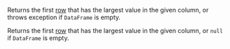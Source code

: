 <?xml version='1.0' encoding='UTF-8'?><topic xsi:noNamespaceSchemaLocation="https://resources.jetbrains.com/stardust/topic.v2.xsd" meta-keywords="" xmlns:xsi="http://www.w3.org/2001/XMLSchema-instance" id="maxBy" title="maxBy.md" _md-based="true"> <p _o="27" _o-sc="2,0" _o-l="2" _o-e="3,0" _o-tl="-1" _o-s="2,0" _o-cl="0" id="38ecf054">Returns the first <a _o="45" _o-sc="2,19" LinkStatus="UNKNOWN" _o-l="2" _o-e="2,35" _o-tl="-1" _o-s="2,18" href="DataRow.md" _o-cl="18" id="8a1ce42b">row</a> that has the largest value in the given column, or throws exception if <code _o="134" _o-sc="2,108" _o-l="2" _o-e="2,118" _o-tl="-1" _o-s="2,107" _o-cl="107" id="2442f367">DataFrame</code> is empty.</p>
<chapter _o="157" _o-sc="4,3" _o-l="4" _o-e="4,14" _o-tl="-1" _o-s="4,0" _o-cl="0" id="maxbyornull" title="maxByOrNull">
<p _o="173" _o-sc="6,0" _o-l="6" _o-e="7,0" _o-tl="-1" _o-s="6,0" _o-cl="0" id="365f9d5b">Returns the first <a _o="191" _o-sc="6,19" LinkStatus="UNKNOWN" _o-l="6" _o-e="6,35" _o-tl="-1" _o-s="6,18" href="DataRow.md" _o-cl="18" id="771a7ee4">row</a> that has the largest value in the given column, or <code _o="260" _o-sc="6,88" _o-l="6" _o-e="6,93" _o-tl="-1" _o-s="6,87" _o-cl="87" id="4452d603">null</code> if <code _o="270" _o-sc="6,98" _o-l="6" _o-e="6,108" _o-tl="-1" _o-s="6,97" _o-cl="97" id="49bd1a4a">DataFrame</code> is empty.</p>
</chapter></topic>